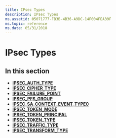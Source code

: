 ```yaml
---
title: IPsec Types
description: IPsec Types
ms.assetid: 05071777-FB3B-4B36-A9DC-14F004FEA39F
ms.topic: reference
ms.date: 05/31/2018
---
```


# IPsec Types

## In this section

-   [**IPSEC\_AUTH\_TYPE**](/windows/desktop/api/Ipsectypes/ne-ipsectypes-ipsec_auth_type)
-   [**IPSEC\_CIPHER\_TYPE**](/windows/desktop/api/Ipsectypes/ne-ipsectypes-ipsec_cipher_type)
-   [**IPSEC\_FAILURE\_POINT**](/windows/desktop/api/Ipsectypes/ne-ipsectypes-ipsec_failure_point)
-   [**IPSEC\_PFS\_GROUP**](/windows/desktop/api/Ipsectypes/ne-ipsectypes-ipsec_pfs_group)
-   [**IPSEC\_SA\_CONTEXT\_EVENT\_TYPE0**](/windows/desktop/api/Ipsectypes/ne-ipsectypes-ipsec_sa_context_event_type0)
-   [**IPSEC\_TOKEN\_MODE**](/windows/desktop/api/Ipsectypes/ne-ipsectypes-ipsec_token_mode)
-   [**IPSEC\_TOKEN\_PRINCIPAL**](/windows/desktop/api/Ipsectypes/ne-ipsectypes-ipsec_token_principal)
-   [**IPSEC\_TOKEN\_TYPE**](/windows/desktop/api/Ipsectypes/ne-ipsectypes-ipsec_token_type)
-   [**IPSEC\_TRAFFIC\_TYPE**](/windows/desktop/api/Ipsectypes/ne-ipsectypes-ipsec_traffic_type)
-   [**IPSEC\_TRANSFORM\_TYPE**](/windows/desktop/api/Ipsectypes/ne-ipsectypes-ipsec_transform_type)

 

 





